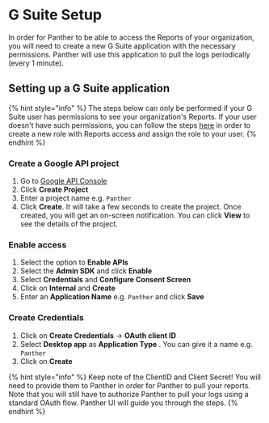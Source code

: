 # G Suite Setup

In order for Panther to be able to access the Reports of your organization, you will need to create a new G Suite application with the necessary permissions. 
Panther will use this application to pull the logs periodically (every 1 minute).

## Setting up a G Suite application

{% hint style="info" %}
The steps below can only be performed if your G Suite user has permissions to see your organization's Reports. If your user doesn't have such permissions, 
you can follow the steps [here](https://support.google.com/a/answer/2406043) in order to create a new role with Reports access and assign the role to your user. 
{% endhint %}


### Create a Google API project
1. Go to [Google API Console](https://console.developers.google.com/project)
1. Click **Create Project**
1. Enter a project name e.g. `Panther`
1. Click **Create**. It will take a few seconds to create the project. Once created, you will get an on-screen notification. 
 You can click **View** to see the details of the project. 

### Enable access
1. Select the option to **Enable APIs**
1. Select the **Admin SDK** and click **Enable**
1. Select **Credentials** and **Configure Consent Screen**
1. Click on **Internal** and **Create**
1. Enter an **Application Name** e.g. `Panther` and click **Save**

### Create Credentials
1. Click on **Create Credentials** -> **OAuth client ID**
1. Select **Desktop app** as **Application Type** . You can give it a name e.g. `Panther`
1. Click on **Create**

{% hint style="info" %}
Keep note of the ClientID and Client Secret! You will need to provide them to Panther in order for Panther to pull your reports.
Note that you will still have to authorize Panther to pull your logs using a standard OAuth flow. Panther UI will guide you through the steps.
{% endhint %}
